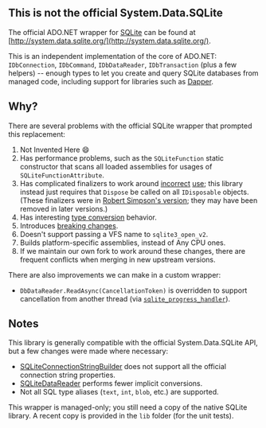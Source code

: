 ## This is not the official System.Data.SQLite

The official ADO.NET wrapper for [SQLite](http://sqlite.org/) can be found at [http://system.data.sqlite.org/](http://system.data.sqlite.org/).

This is an independent implementation of the core of ADO.NET: `IDbConnection`, `IDbCommand`, `IDbDataReader`, `IDbTransaction` (plus a few helpers) -- enough types to let you create and query SQLite databases from managed code, including support for libraries such as [Dapper](https://code.google.com/p/dapper-dot-net/).

## Why?

There are several problems with the official SQLite wrapper that prompted this replacement:

1. Not Invented Here :smile:
2. Has performance problems, such as the `SQLiteFunction` static constructor that scans all loaded assemblies for usages of `SQLiteFunctionAttribute`.
3. Has complicated finalizers to work around [incorrect](http://system.data.sqlite.org/index.html/tktview?name=6734c27589) [use](http://system.data.sqlite.org/index.html/info/6434e23a0f); this library instead just requires that `Dispose` be called on all `IDisposable` objects. (These finalizers were in [Robert Simpson's version](http://system.data.sqlite.org/index.html/fdiff?v1=48351463bded6f9f&v2=771e0c8865d4b055&patch); they may have been removed in later versions.)
4. Has interesting [type conversion](https://github.com/LogosBible/System.Data.SQLite/wiki/Type-conversion) behavior.
5. Introduces [breaking changes](http://system.data.sqlite.org/index.html/tktview?name=1c456ae75f).
6. Doesn't support passing a VFS name to `sqlite3_open_v2`.
7. Builds platform-specific assemblies, instead of Any CPU ones.
8. If we maintain our own fork to work around these changes, there are frequent conflicts when merging in new upstream versions.

There are also improvements we can make in a custom wrapper:

* `DbDataReader.ReadAsync(CancellationToken)` is overridden to support cancellation from another thread (via [`sqlite_progress_handler`](http://www.sqlite.org/c3ref/progress_handler.html)).

## Notes

This library is generally compatible with the official System.Data.SQLite 
API, but a few changes were made where necessary:

* [SQLiteConnectionStringBuilder](https://github.com/LogosBible/System.Data.SQLite/blob/master/src/System.Data.SQLite/SQLiteConnectionStringBuilder.cs) does not support all the official connection string properties.
* [SQLiteDataReader](https://github.com/LogosBible/System.Data.SQLite/blob/master/src/System.Data.SQLite/SQLiteDataReader.cs) performs fewer implicit conversions.
* Not all SQL type aliases (`text`, `int`, `blob`, etc.) are supported.

This wrapper is managed-only; you still need a copy of the native SQLite library. A recent copy is provided in the `lib` folder (for the unit tests).